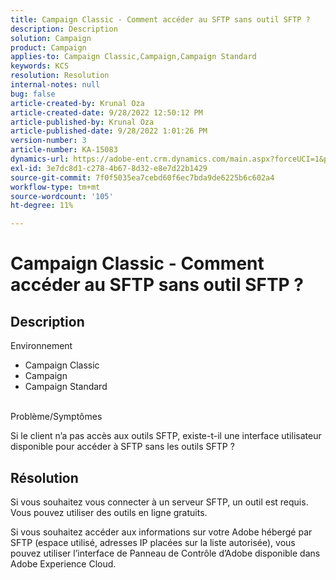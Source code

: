 ```yaml
---
title: Campaign Classic - Comment accéder au SFTP sans outil SFTP ?
description: Description
solution: Campaign
product: Campaign
applies-to: Campaign Classic,Campaign,Campaign Standard
keywords: KCS
resolution: Resolution
internal-notes: null
bug: false
article-created-by: Krunal Oza
article-created-date: 9/28/2022 12:50:12 PM
article-published-by: Krunal Oza
article-published-date: 9/28/2022 1:01:26 PM
version-number: 3
article-number: KA-15083
dynamics-url: https://adobe-ent.crm.dynamics.com/main.aspx?forceUCI=1&pagetype=entityrecord&etn=knowledgearticle&id=8537a612-2c3f-ed11-9db1-000d3a5c1bcc
exl-id: 3e7dc8d1-c278-4b67-8d32-e8e7d22b1429
source-git-commit: 7f0f5035ea7cebd60f6ec7bda9de6225b6c602a4
workflow-type: tm+mt
source-wordcount: '105'
ht-degree: 11%

---
```


# Campaign Classic - Comment accéder au SFTP sans outil SFTP ?

## Description

Environnement

- Campaign Classic
- Campaign
- Campaign Standard

<br>Problème/Symptômes<br>

Si le client n’a pas accès aux outils SFTP, existe-t-il une interface utilisateur disponible pour accéder à SFTP sans les outils SFTP ?

## Résolution

Si vous souhaitez vous connecter à un serveur SFTP, un outil est requis. Vous pouvez utiliser des outils en ligne gratuits.

Si vous souhaitez accéder aux informations sur votre Adobe hébergé par SFTP (espace utilisé, adresses IP placées sur la liste autorisée), vous pouvez utiliser l’interface de Panneau de Contrôle d’Adobe disponible dans Adobe Experience Cloud.
